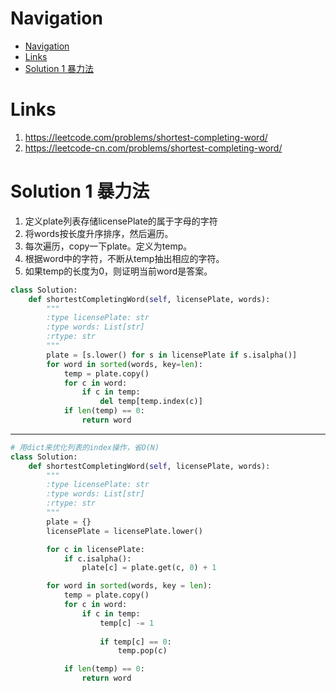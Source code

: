 # Navigation
- [Navigation](#navigation)
- [Links](#links)
- [Solution 1 暴力法](#solution-1-%e6%9a%b4%e5%8a%9b%e6%b3%95)

# Links
1. https://leetcode.com/problems/shortest-completing-word/
2. https://leetcode-cn.com/problems/shortest-completing-word/


# Solution 1 暴力法
1. 定义plate列表存储licensePlate的属于字母的字符
2. 将words按长度升序排序，然后遍历。
3. 每次遍历，copy一下plate。定义为temp。
4. 根据word中的字符，不断从temp抽出相应的字符。
5. 如果temp的长度为0，则证明当前word是答案。
```python
class Solution:
    def shortestCompletingWord(self, licensePlate, words):
        """
        :type licensePlate: str
        :type words: List[str]
        :rtype: str
        """
        plate = [s.lower() for s in licensePlate if s.isalpha()]
        for word in sorted(words, key=len):
            temp = plate.copy()
            for c in word:
                if c in temp:
                    del temp[temp.index(c)]
            if len(temp) == 0:
                return word
```
---
```python
# 用dict来优化列表的index操作，省O(N)
class Solution:
    def shortestCompletingWord(self, licensePlate, words):
        """
        :type licensePlate: str
        :type words: List[str]
        :rtype: str
        """
        plate = {}
        licensePlate = licensePlate.lower()

        for c in licensePlate:
            if c.isalpha():
                plate[c] = plate.get(c, 0) + 1

        for word in sorted(words, key = len):
            temp = plate.copy()
            for c in word:
                if c in temp:
                    temp[c] -= 1
                
                    if temp[c] == 0:
                        temp.pop(c)

            if len(temp) == 0:
                return word
```
